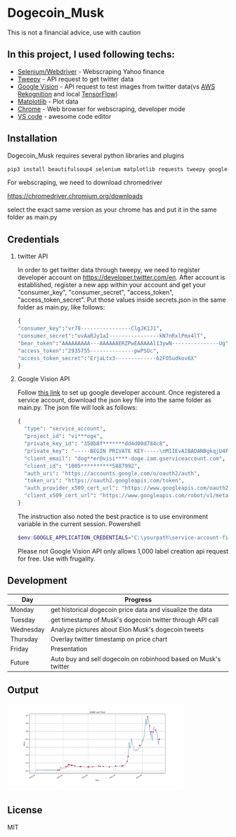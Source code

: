 # Dogecoin_Musk
 This is not a financial advice, use with caution

## In this project, I used following techs:
- [Selenium/Webdriver] - Webscraping Yahoo finance
- [Tweepy] - API request to get twitter data
- [Google Vision] - API request to test images from twitter data(vs [AWS Rekognition] and local [TensorFlow])
- [Matplotlib] - Plot data
- [Chrome] - Web browser for webscraping, developer mode 
- [VS code] - awesome code editor


## Installation

Dogecoin_Musk requires several python libraries and plugins

```sh
pip3 install beautifulsoup4 selenium matplotlib requests tweepy google-cloud-vision
```

For webscraping, we need to download chromedriver

https://chromedriver.chromium.org/downloads

select the exact same version as your chrome has and put it in the same folder as main.py

## Credentials
1. twitter API

    In order to get twitter data through tweepy, we need to register developer account on https://developer.twitter.com/en. After account is established, register a new app within your account and get your "consumer_key", "consumer_secret", "access_token", "access_token_secret". Put those values inside secrets.json in the same folder as main.py, like follows:
    ```python
    {
    "consumer_key":"vr78----------------ClgJK1J1",
    "consumer_secret":"uvAaRJy1aI----------------kN7nRxlPmx4lT",
    "bear_token":"AAAAAAAAA---AAAAAAERZPwEAAAAAl13ywN---------------Ug",
    "access_token":"2935755--------------pwPSOc",
    "access_token_secret":"ErjaLtx3-------------62FO5udkov6X"
    }
    ```
    
2. Google Vision API

    Follow [this link] to set up google developer account. Once registered a service account, download the json key file into the same folder as main.py. The json file will look as follows:
    ```python
    {
      "type": "service_account",
      "project_id": "vi***oge",
      "private_key_id": "350b8f*******dd4d00d784c8",
      "private_key": "-----BEGIN PRIVATE KEY-----\nMIIEvAIBADANBgkqjU4FUCn....i8LQ3gF0qVD1sQlXuxe\n6PwI0huXQn6E6VxpAhMUPg==\n-----END PRIVATE KEY-----\n",
      "client_email": "dog**er@visi****-doge.iam.gserviceaccount.com",
      "client_id": "1005**********5887992",
      "auth_uri": "https://accounts.google.com/o/oauth2/auth",
      "token_uri": "https://oauth2.googleapis.com/token",
      "auth_provider_x509_cert_url": "https://www.googleapis.com/oauth2/v1/certs",
      "client_x509_cert_url": "https://www.googleapis.com/robot/v1/metadata/x509/d******gserviceaccount.com"
    }
    ```
    The instruction also noted the best practice is to use environment variable in the current session.
    Powershell
    ```powershell
    $env:GOOGLE_APPLICATION_CREDENTIALS="C:\yourpath\service-account-file.json"
    ```
    
    Please not Google Vision API only allows 1,000 label creation api request for free. Use with frugality.
## Development
| Day | Progress |
| ------ | ------ |
| Monday | get historical dogecoin price data and visualize the data |
| Tuesday | get timestamp of Musk's dogecoin twitter through API call |
| Wednesday | Analyze pictures about Elon Musk's dogecoin tweets |
| Thursday | Overlay twitter timestamp on price chart |
| Friday | Presentation |
|Future | Auto buy and sell dogecoin on robinhood based on Musk's twitter |

## Output
<img src="https://github.com/sun624/Bitcoin_musk/blob/master/price.png?raw=true" alt="result" width="400"/>

## License

MIT


[//]: # 
   [Selenium/Webdriver]: <https://www.selenium.dev/documentation/en/webdriver/>
   [tweepy]: <https://www.tweepy.org/>
   [Google Vision]: <https://cloud.google.com/vision>
   [Matplotlib]: <https://matplotlib.org/>
   [Chrome]: <https://www.google.com/chrome/>
   [VS code]: <https://code.visualstudio.com/>
   [this link]: <https://cloud.google.com/vision/docs/setup>
   [AWS Rekognition]: <https://aws.amazon.com/rekognition>
   [TensorFlow]: <https://www.tensorflow.org/>
